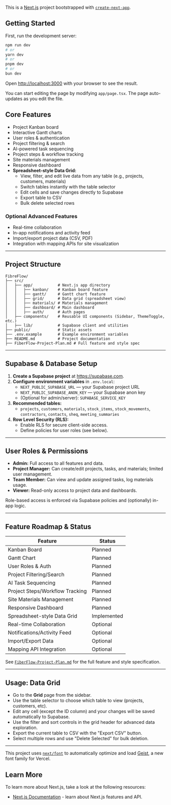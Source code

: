 This is a [Next.js](https://nextjs.org) project bootstrapped with [`create-next-app`](https://nextjs.org/docs/app/api-reference/cli/create-next-app).

## Getting Started

First, run the development server:

```bash
npm run dev
# or
yarn dev
# or
pnpm dev
# or
bun dev
```

Open [http://localhost:3000](http://localhost:3000) with your browser to see the result.

You can start editing the page by modifying `app/page.tsx`. The page auto-updates as you edit the file.

## Core Features
- Project Kanban board
- Interactive Gantt charts
- User roles & authentication
- Project filtering & search
- AI-powered task sequencing
- Project steps & workflow tracking
- Site materials management
- Responsive dashboard
- **Spreadsheet-style Data Grid:**
  - View, filter, and edit live data from any table (e.g., projects, customers, materials)
  - Switch tables instantly with the table selector
  - Edit cells and save changes directly to Supabase
  - Export table to CSV
  - Bulk delete selected rows

### Optional Advanced Features
- Real-time collaboration
- In-app notifications and activity feed
- Import/export project data (CSV, PDF)
- Integration with mapping APIs for site visualization

---

## Project Structure

```
FibreFlow/
├── src/
│   ├── app/           # Next.js app directory
│   │   ├── kanban/    # Kanban board feature
│   │   ├── gantt/     # Gantt chart feature
│   │   ├── grid/      # Data grid (spreadsheet view)
│   │   ├── materials/ # Materials management
│   │   ├── dashboard/ # Main dashboard
│   │   ├── auth/      # Auth pages
│   ├── components/    # Reusable UI components (Sidebar, ThemeToggle, etc.)
│   ├── lib/           # Supabase client and utilities
├── public/            # Static assets
├── .env.example       # Example environment variables
├── README.md          # Project documentation
├── FiberFlow-Project-Plan.md # Full feature and style spec
```

---

## Supabase & Database Setup

1. **Create a Supabase project** at https://supabase.com.
2. **Configure environment variables** in `.env.local`:
   - `NEXT_PUBLIC_SUPABASE_URL` — your Supabase project URL
   - `NEXT_PUBLIC_SUPABASE_ANON_KEY` — your Supabase anon key
   - (Optional for admin/server): `SUPABASE_SERVICE_KEY`
3. **Recommended tables:**
   - `projects`, `customers`, `materials`, `stock_items`, `stock_movements`, `contractors`, `contacts`, `sheq`, `meeting_summaries`
4. **Row Level Security (RLS):**
   - Enable RLS for secure client-side access.
   - Define policies for user roles (see below).

---

## User Roles & Permissions

- **Admin:** Full access to all features and data.
- **Project Manager:** Can create/edit projects, tasks, and materials; limited user management.
- **Team Member:** Can view and update assigned tasks, log materials usage.
- **Viewer:** Read-only access to project data and dashboards.

Role-based access is enforced via Supabase policies and (optionally) in-app logic.

---

## Feature Roadmap & Status

| Feature                          | Status        |
|----------------------------------|--------------|
| Kanban Board                     | Planned      |
| Gantt Chart                      | Planned      |
| User Roles & Auth                | Planned      |
| Project Filtering/Search         | Planned      |
| AI Task Sequencing               | Planned      |
| Project Steps/Workflow Tracking  | Planned      |
| Site Materials Management        | Planned      |
| Responsive Dashboard             | Planned      |
| Spreadsheet-style Data Grid      | Implemented  |
| Real-time Collaboration          | Optional     |
| Notifications/Activity Feed      | Optional     |
| Import/Export Data               | Optional     |
| Mapping API Integration          | Optional     |

See [`FiberFlow-Project-Plan.md`](../FiberFlow-Project-Plan.md) for the full feature and style specification.

---

## Usage: Data Grid
- Go to the **Grid** page from the sidebar.
- Use the table selector to choose which table to view (projects, customers, etc).
- Edit any cell (except the ID column) and your changes will be saved automatically to Supabase.
- Use the filter and sort controls in the grid header for advanced data exploration.
- Export the current table to CSV with the "Export CSV" button.
- Select multiple rows and use "Delete Selected" for bulk deletion.

---

This project uses [`next/font`](https://nextjs.org/docs/app/building-your-application/optimizing/fonts) to automatically optimize and load [Geist](https://vercel.com/font), a new font family for Vercel.

## Learn More

To learn more about Next.js, take a look at the following resources:

- [Next.js Documentation](https://nextjs.org/docs) - learn about Next.js features and API.
